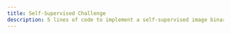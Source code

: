 ```yaml
---
title: Self-Supervised Challenge
description: 5 lines of code to implement a self-supervised image binary challenge
---
```


